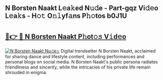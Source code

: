 ## N Borsten Naakt L𝚎a𝚔ed N𝚞𝚍e - Part-gqz Vi𝚍𝚎o L𝚎a𝚔s - H𝚘𝚝 O𝚗𝚕yf𝚊ns P𝚑𝚘tos b0J1U

# <h2><a href="http://kf7kbl.oniu.top/?m=N+Borsten+Naakt">🔗👉 🔴 N Borsten Naakt P𝚑ot𝚘𝚜 V𝚒d𝚎o</a></h2>

[![N Borsten Naakt Nu𝚍e𝚜](https://i.imgur.com/0qMVB7G.gif)](http://kf7kbl.oniu.top/?m=N+Borsten+Naakt)
Digital trendsetter N Borsten Naakt, acclaimed for sharing dance and lifestyle content, including performances and personal blogs on social media. N Borsten Naakt's public persona radiates friendliness and sincerity, while the intricacies of his private life remain shrouded in enigma.  
